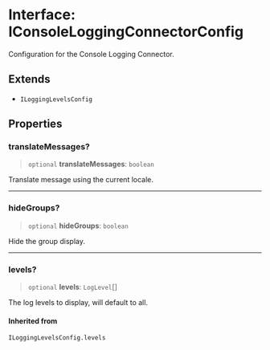 # Interface: IConsoleLoggingConnectorConfig

Configuration for the Console Logging Connector.

## Extends

- `ILoggingLevelsConfig`

## Properties

### translateMessages?

> `optional` **translateMessages**: `boolean`

Translate message using the current locale.

***

### hideGroups?

> `optional` **hideGroups**: `boolean`

Hide the group display.

***

### levels?

> `optional` **levels**: `LogLevel`[]

The log levels to display, will default to all.

#### Inherited from

`ILoggingLevelsConfig.levels`
